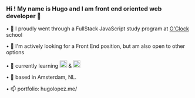 ### Hi ! My name is Hugo and I am front end oriented web developer 👋


• 🔭 I proudly went through a FullStack JavaScript study program at [O'Clock](https://oclock.io) school

• 👯 I'm actively looking for a Front End position, but am also open to other options

• 🔭 currently learning <img height=20 src="https://cdn.jsdelivr.net/gh/devicons/devicon/icons/typescript/typescript-plain.svg" /> & <img height=20 src="https://cdn.jsdelivr.net/gh/devicons/devicon/icons/nextjs/nextjs-original.svg" />

• 🌱 based in Amsterdam, NL.

• 📫 portfolio: hugolopez.me/

